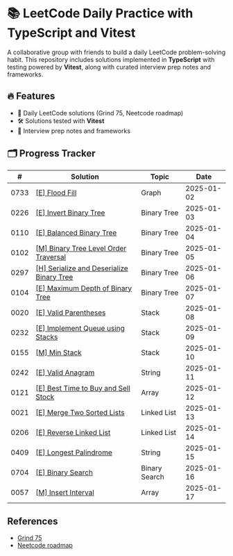 # 📚 LeetCode Daily Practice with TypeScript and Vitest

A collaborative group with friends to build a daily LeetCode problem-solving habit. This repository includes solutions implemented in **TypeScript** with testing powered by **Vitest**, along with curated interview prep notes and frameworks.

## 🔥 Features
- 📖 Daily LeetCode solutions (Grind 75, Neetcode roadmap)
- 🛠️ Solutions tested with **Vitest**
- 📝 Interview prep notes and frameworks

## 🗂️ Progress Tracker

| #    | Solution                                                             | Topic          | Date                                      |
| ---- | -------------------------------------------------------------------- | -------------- | ----------------------------------------- |
| 0733 | [[E] Flood Fill](./src/733.%20Flood%20Fill)                          | Graph          | 2025-01-02                                |
| 0226 | [[E] Invert Binary Tree](./src/226.%20Invert%20Binary%20Tree)        | Binary Tree    | 2025-01-03                                |
| 0110 | [[E] Balanced Binary Tree](./src/110.%20Balanced%20Binary%20Tree)    | Binary Tree    | 2025-01-04                                |
| 0102 | [[M] Binary Tree Level Order Traversal](./src/102.%20Binary%20Tree%20Level%20Order%20Traversal) | Binary Tree | 2025-01-05        |
| 0297 | [[H] Serialize and Deserialize Binary Tree](./src/297.%20Serialize%20and%20Deserialize%20Binary%20Tree) | Binary Tree | 2025-01-06 |
| 0104 | [[E] Maximum Depth of Binary Tree](./src/104.%20Maximum%20Depth%20of%20Binary%20Tree) | Binary Tree | 2025-01-07                  |
| 0020 | [[E] Valid Parentheses](./src/20.%20Valid%20Parentheses)             | Stack          | 2025-01-08                                |
| 0232 | [[E] Implement Queue using Stacks](./src/232.%20Implement%20Queue%20using%20Stacks)   | Stack       | 2025-01-09                  |
| 0155 | [[M] Min Stack](./src/155.%20Min%20Stack)                            | Stack          | 2025-01-10                                |
| 0242 | [[E] Valid Anagram](./src/242.%20Valid%20Anagram)                    | String         | 2025-01-11                                |
| 0121 | [[E] Best Time to Buy and Sell Stock](./src/121.%20Best%20Time%20to%20Buy%20and%20Sell%20Stock) | Array | 2025-01-12              |
| 0021 | [[E] Merge Two Sorted Lists](./src/21.%20Merge%20Two%20Sorted%20Lists) | Linked List  | 2025-01-13                                |
| 0206 | [[E] Reverse Linked List](./src/206.%20Reverse%20Linked%20List)      | Linked List    | 2025-01-14                                |
| 0409 | [[E] Longest Palindrome](./src/409.%20Longest%20Palindrome)          | String         | 2025-01-15                                |
| 0704 | [[E] Binary Search](./src/704.%20Binary%20Search)                    | Binary Search  | 2025-01-16                                |
| 0057 | [[M] Insert Interval](./src/57.%20Insert%20Interval)                 | Array          | 2025-01-17                                |

## References

- [Grind 75](https://www.techinterviewhandbook.org/grind75/)
- [Neetcode roadmap](https://neetcode.io/roadmap)
